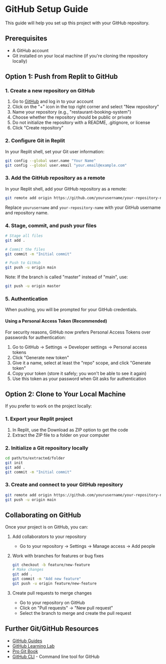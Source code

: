 # GitHub Setup Guide

This guide will help you set up this project with your GitHub repository.

## Prerequisites

- A GitHub account
- Git installed on your local machine (if you're cloning the repository locally)

## Option 1: Push from Replit to GitHub

### 1. Create a new repository on GitHub

1. Go to [GitHub](https://github.com/) and log in to your account
2. Click on the "+" icon in the top right corner and select "New repository"
3. Name your repository (e.g., "restaurant-booking-system")
4. Choose whether the repository should be public or private
5. Do not initialize the repository with a README, .gitignore, or license
6. Click "Create repository"

### 2. Configure Git in Replit

In your Replit shell, set your Git user information:

```bash
git config --global user.name "Your Name"
git config --global user.email "your.email@example.com"
```

### 3. Add the GitHub repository as a remote

In your Replit shell, add your GitHub repository as a remote:

```bash
git remote add origin https://github.com/yourusername/your-repository-name.git
```

Replace `yourusername` and `your-repository-name` with your GitHub username and repository name.

### 4. Stage, commit, and push your files

```bash
# Stage all files
git add .

# Commit the files
git commit -m "Initial commit"

# Push to GitHub
git push -u origin main
```

Note: If the branch is called "master" instead of "main", use:

```bash
git push -u origin master
```

### 5. Authentication

When pushing, you will be prompted for your GitHub credentials.

#### Using a Personal Access Token (Recommended)

For security reasons, GitHub now prefers Personal Access Tokens over passwords for authentication:

1. Go to GitHub → Settings → Developer settings → Personal access tokens
2. Click "Generate new token"
3. Give it a name, select at least the "repo" scope, and click "Generate token"
4. Copy your token (store it safely; you won't be able to see it again)
5. Use this token as your password when Git asks for authentication

## Option 2: Clone to Your Local Machine

If you prefer to work on the project locally:

### 1. Export your Replit project

1. In Replit, use the Download as ZIP option to get the code
2. Extract the ZIP file to a folder on your computer

### 2. Initialize a Git repository locally

```bash
cd path/to/extracted/folder
git init
git add .
git commit -m "Initial commit"
```

### 3. Create and connect to your GitHub repository

```bash
git remote add origin https://github.com/yourusername/your-repository-name.git
git push -u origin main
```

## Collaborating on GitHub

Once your project is on GitHub, you can:

1. Add collaborators to your repository
   - Go to your repository → Settings → Manage access → Add people

2. Work with branches for features or bug fixes
   ```bash
   git checkout -b feature/new-feature
   # Make changes
   git add .
   git commit -m "Add new feature"
   git push -u origin feature/new-feature
   ```

3. Create pull requests to merge changes
   - Go to your repository on GitHub
   - Click on "Pull requests" → "New pull request"
   - Select the branch to merge and create the pull request

## Further Git/GitHub Resources

- [GitHub Guides](https://guides.github.com/)
- [GitHub Learning Lab](https://lab.github.com/)
- [Pro Git Book](https://git-scm.com/book/en/v2)
- [GitHub CLI](https://cli.github.com/) - Command line tool for GitHub